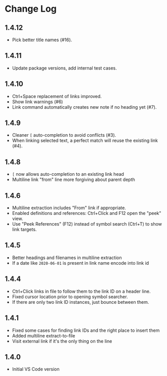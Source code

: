 # Change Log

## 1.4.12

* Pick better title names (#16).

## 1.4.11

* Update package versions, add internal test cases.

## 1.4.10

* Ctrl+Space replacement of links improved.
* Show link warnings (#6)
* Link command automatically creates new note if no heading yet (#7).

## 1.4.9

* Cleaner `[` auto-completion to avoid conflicts (#3).
* When linking selected text, a perfect match will reuse the existing link (#4).

## 1.4.8

* `[` now allows auto-completion to an existing link head
* Multiline link "from" line more forgiving about parent depth

## 1.4.6

* Multiline extraction includes "From" link if appropriate.
* Enabled definitions and references: Ctrl+Click and F12 open the "peek" view.
* Use "Peek References" (F12) instead of symbol search (Ctrl+T) to show link targets.

## 1.4.5

* Better headings and filenames in multiline extraction
* If a date like `2020-06-01` is present in link name encode into link id

## 1.4.4

* Ctrl+Click links in file to follow them to the link ID on a header line.
* Fixed cursor location prior to opening symbol searcher.
* If there are only two link ID instances, just bounce between them.

## 1.4.1

* Fixed some cases for finding link IDs and the right place to insert them
* Added multiline extract-to-file
* Visit external link if it's the only thing on the line

## 1.4.0

* Initial VS Code version
